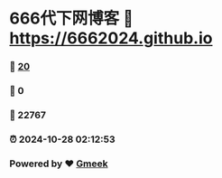 # 666代下网博客 :link: https://6662024.github.io 
### :page_facing_up: [20](https://6662024.github.io/tag.html) 
### :speech_balloon: 0 
### :hibiscus: 22767 
### :alarm_clock: 2024-10-28 02:12:53 
### Powered by :heart: [Gmeek](https://github.com/Meekdai/Gmeek)
